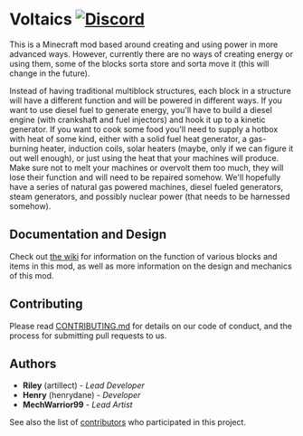 # Voltaics [![Discord](https://img.shields.io/discord/102860784329052160.svg?style=social)](https://discord.gg/bv6Uuee)

This is a Minecraft mod based around creating and using power in more advanced ways. However, currently there are no ways of creating energy or using them, some of the blocks sorta store and sorta move it (this will change in the future).

Instead of having traditional multiblock structures, each block in a structure will have a different function and will be powered in different ways. If you want to use diesel fuel to generate energy, you'll have to build a diesel engine (with crankshaft and fuel injectors) and hook it up to a kinetic generator. If you want to cook some food you'll need to supply a hotbox with heat of some kind, either with a solid fuel heat generator, a gas-burning heater, induction coils, solar heaters (maybe, only if we can figure it out well enough), or just using the heat that your machines will produce. Make sure not to melt your machines or overvolt them too much, they will lose their function and will need to be repaired somehow. We'll hopefully have a series of natural gas powered machines, diesel fueled generators, steam generators, and possibly nuclear power (that needs to be harnessed somehow).

## Documentation and Design

Check out [the wiki](https://github.com/artillect/Voltaics/wiki) for information on the function of various blocks and items in this mod, as well as more information on the design and mechanics of this mod.

## Contributing

Please read [CONTRIBUTING.md](CONTRIBUTING.md) for details on our code of conduct, and the process for submitting pull requests to us.

## Authors
* **Riley** (artillect) - *Lead Developer*
* **Henry** (henrydane) - *Developer*
* **MechWarrior99** - *Lead Artist*

See also the list of [contributors](https://github.com/reygrschel/Voltaics/contributors) who participated in this project.
